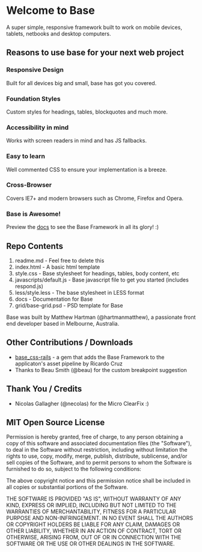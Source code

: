 # Welcome to Base
A super simple, responsive framework built to work on mobile devices, tablets, netbooks and desktop computers.

## Reasons to use base for your next web project
### Responsive Design
Built for all devices big and small, base has got you covered.

### Foundation Styles
Custom styles for headings, tables, blockquotes and much more.

### Accessibility in mind
Works with screen readers in mind and has JS fallbacks.

### Easy to learn
Well commented CSS to ensure your implementation is a breeze.

### Cross-Browser
Covers IE7+ and modern browsers such as Chrome, Firefox and Opera.

### Base is Awesome!
Preview the [docs](http://matthewhartman.github.io/base/docs/) to see the Base Framework in all its glory! :)


## Repo Contents
1. readme.md - Feel free to delete this
2. index.html - A basic html template
3. style.css - Base stylesheet for headings, tables, body content, etc
4. javascripts/default.js - Base javascript file to get you started (includes respond.js)
5. less/style.less - The base stylesheet in LESS format
6. docs - Documentation for Base
7. grid/base-grid.psd - PSD template for Base

Base was built by Matthew Hartman (@hartmanmatthew), a passionate front end developer based in Melbourne, Australia.

## Other Contributions / Downloads
- [base_css-rails](https://github.com/rkrdo/base_css-rails) - a gem that adds the Base Framework to the applicaton's asset pipeline by Ricardo Cruz
- Thanks to Beau Smith (@beau) for the custom breakpoint suggestion

## Thank You / Credits
- Nicolas Gallagher (@necolas) for the Micro ClearFix :)


## MIT Open Source License
Permission is hereby granted, free of charge, to any person obtaining a copy of this software and associated documentation files (the "Software"), to deal in the Software without restriction, including without limitation the rights to use, copy, modify, merge, publish, distribute, sublicense, and/or sell copies of the Software, and to permit persons to whom the Software is furnished to do so, subject to the following conditions:

The above copyright notice and this permission notice shall be included in all copies or substantial portions of the Software.

THE SOFTWARE IS PROVIDED "AS IS", WITHOUT WARRANTY OF ANY KIND, EXPRESS OR IMPLIED, INCLUDING BUT NOT LIMITED TO THE WARRANTIES OF MERCHANTABILITY, FITNESS FOR A PARTICULAR PURPOSE AND NON-INFRINGEMENT. IN NO EVENT SHALL THE AUTHORS OR COPYRIGHT HOLDERS BE LIABLE FOR ANY CLAIM, DAMAGES OR OTHER LIABILITY, WHETHER IN AN ACTION OF CONTRACT, TORT OR OTHERWISE, ARISING FROM, OUT OF OR IN CONNECTION WITH THE SOFTWARE OR THE USE OR OTHER DEALINGS IN THE SOFTWARE.